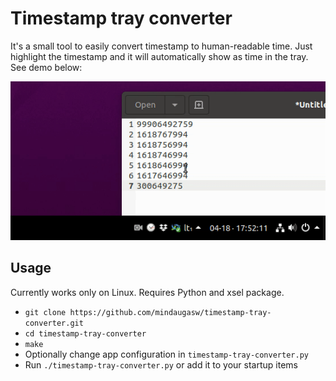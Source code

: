 # Timestamp tray converter

It's a small tool to easily convert timestamp to human-readable time. Just highlight the timestamp and it will automatically show as time in the tray. See demo below: 
 
![demo](/docs/demo.gif)

## Usage
Currently works only on Linux. Requires Python and xsel package.  
- `git clone https://github.com/mindaugasw/timestamp-tray-converter.git`
- `cd timestamp-tray-converter`
- `make`
- Optionally change app configuration in `timestamp-tray-converter.py`
- Run `./timestamp-tray-converter.py` or add it to your startup items
